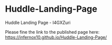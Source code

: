 # Huddle-Landing-Page
Huddle Landing Page - I4GXZuri

Please fine the link to the published page here: https://infernox10.github.io/Huddle-Landing-Page/
